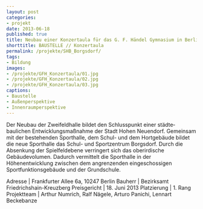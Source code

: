```yaml
---
layout: post
categories:
- projekt
date: 2013-06-18
published: true
title: Neubau einer Konzertaula für das G. F. Händel Gymnasium in Berlin Friedrichshain
shorttitle: BAUSTELLE // Konzertaula
permalink: /projekte/SHB_Borgsdorf/
tags: 
- Bildung
images:
- /projekte/GFH_Konzertaula/01.jpg
- /projekte/GFH_Konzertaula/02.jpg
- /projekte/GFH_Konzertaula/03.jpg
captions:
- Baustelle
- Außenperspektive
- Innenraumperspektive
---
```

Der Neubau der Zweifeldhalle bildet den Schlusspunkt einer städte­baulichen Entwicklungsmaßnahme der Stadt Hohen Neuendorf. Gemeinsam mit der bestehenden Sporthalle, dem Schul- und dem Hortgebäude bildet die neue Sporthalle das Schul- und Sportzentrum Borgsdorf. Durch die Absenkung der Spielfeldebene verringert sich das oberirdische Gebäudevolumen. Dadurch vermittelt die Sporthalle in der Höhenentwicklung zwischen dem angrenzenden eingeschossigen Sportfunktionsgebäude und der Grundschule.

Adresse	|	Frankfurter Allee 6a, 10247 Berlin 
Bauherr	|	Bezirksamt Friedrichshain-Kreuzberg 
Preisgericht	|	18. Juni 2013
Platzierung	|	1. Rang 
Projektteam	|	Arthur Numrich, Ralf Nägele, Arturo Panichi, Lennart Beckebanze 